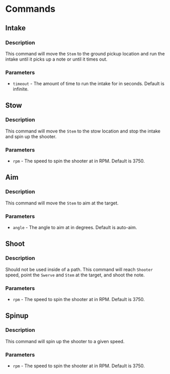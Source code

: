 
# Commands

## Intake

### Description

This command will move the `Stem` to the ground pickup location
and run the intake until it picks up a note or until it times out.

### Parameters

- `timeout` - The amount of time to run the intake for in seconds. Default is infinite.

## Stow

### Description

This command will move the `Stem` to the stow location and stop the intake and spin up the shooter.

### Parameters

- `rpm` - The speed to spin the shooter at in RPM. Default is 3750.

## Aim

### Description

This command will move the `Stem` to aim at the target.

### Parameters

- `angle` - The angle to aim at in degrees. Default is auto-aim.

## Shoot

### Description

Should not be used inside of a path. This command will reach `Shooter` speed, point the `Swerve` and `Stem` at the target, and shoot the note.

### Parameters

- `rpm` - The speed to spin the shooter at in RPM. Default is 3750.

## Spinup

### Description

This command will spin up the shooter to a given speed.

### Parameters

- `rpm` - The speed to spin the shooter at in RPM. Default is 3750.